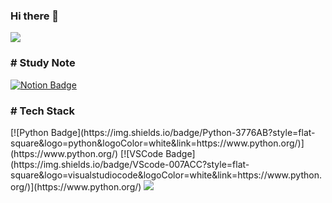 ### Hi there 👋

<img src="https://capsule-render.vercel.app/api?type=waving&color=auto&height=200&section=header&text=Magin-a&fontSize=90" />
 
<h3> # Study Note </h3>
   
  [![Notion Badge](https://img.shields.io/badge/Notion-000000?style=flat-square&logo=Notion&logoColor=white&link=https://www.notion.so/TIL-28aa89dbbdf84200aaa7cb99e026fdc8)](https://glistening-napkin-e86.notion.site/TIL-28aa89dbbdf84200aaa7cb99e026fdc8)

<h3> # Tech Stack </h3>
 [![Python Badge](https://img.shields.io/badge/Python-3776AB?style=flat-square&logo=python&logoColor=white&link=https://www.python.org/)](https://www.python.org/)
 [![VSCode Badge](https://img.shields.io/badge/VScode-007ACC?style=flat-square&logo=visualstudiocode&logoColor=white&link=https://www.python.org/)](https://www.python.org/)
 <img src="https://img.shields.io/badge/ROS1-22314E?style=flat-square&logo=ROS&logoColor=white"/>
 
